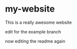 # my-website

This is a really awesome website

edit for the example branch

now editing the readme again
